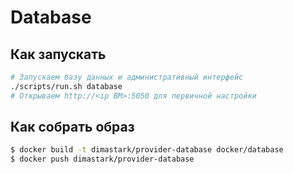 # Database

## Как запускать
```sh
# Запускаем базу данных и административный интерфейс
./scripts/run.sh database
# Открываем http://<ip ВМ>:5050 для первичной настройки
```

## Как собрать образ
```sh
$ docker build -t dimastark/provider-database docker/database
$ docker push dimastark/provider-database
```
